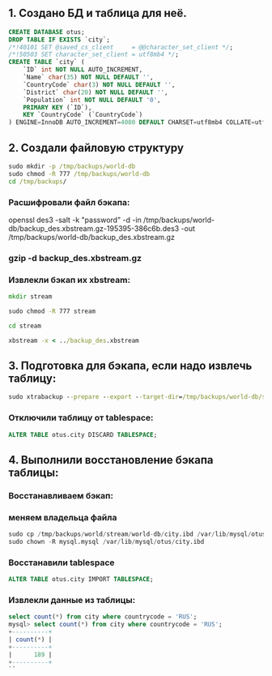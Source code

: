 ## 1. Создано БД и таблица для неё.

```sql
CREATE DATABASE otus;
DROP TABLE IF EXISTS `city`;
/*!40101 SET @saved_cs_client     = @@character_set_client */;
/*!50503 SET character_set_client = utf8mb4 */;
CREATE TABLE `city` (
    `ID` int NOT NULL AUTO_INCREMENT,
    `Name` char(35) NOT NULL DEFAULT '',
    `CountryCode` char(3) NOT NULL DEFAULT '',
    `District` char(20) NOT NULL DEFAULT '',
    `Population` int NOT NULL DEFAULT '0',
    PRIMARY KEY (`ID`),
    KEY `CountryCode` (`CountryCode`)
) ENGINE=InnoDB AUTO_INCREMENT=4080 DEFAULT CHARSET=utf8mb4 COLLATE=utf8mb4_0900_ai_ci;
```
## 2. Создали файловую структуру

```cmd
sudo mkdir -p /tmp/backups/world-db
sudo chmod -R 777 /tmp/backups/world-db
cd /tmp/backups/
```
### Расшифровали файл бэкапа:

openssl des3 -salt -k "password" -d -in /tmp/backups/world-db/backup_des.xbstream.gz-195395-386c6b.des3 -out /tmp/backups/world-db/backup_des.xbstream.gz


### gzip -d backup_des.xbstream.gz

### Извлекли бэкап их xbstream:

```cmd
mkdir stream

sudo chmod -R 777 stream

cd stream

xbstream -x < ../backup_des.xbstream
```

## 3. Подготовка для бэкапа, если надо извлечь таблицу:

```cmd
sudo xtrabackup --prepare --export --target-dir=/tmp/backups/world-db/stream
```

### Отключили таблицу от tablespace:
```sql
ALTER TABLE otus.city DISCARD TABLESPACE;
```
## 4. Выполнили восстановление бэкапа таблицы:

### Восстанавливаем бэкап:
### меняем владельца файла

```sql
sudo cp /tmp/backups/world/stream/world-db/city.ibd /var/lib/mysql/otus
sudo chown -R mysql.mysql /var/lib/mysql/otus/city.ibd
```
### Восстанавили tablespace
```sql
ALTER TABLE otus.city IMPORT TABLESPACE;
```
### Извлекли данные из таблицы:
```sql
select count(*) from city where countrycode = 'RUS';
mysql> select count(*) from city where countrycode = 'RUS';
+----------+
| count(*) |
+----------+
|      189 |
+----------+
``
